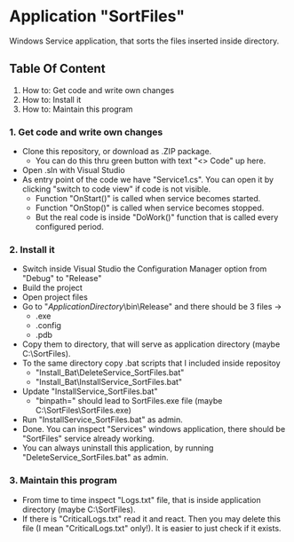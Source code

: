 # Application "SortFiles"
Windows Service application, that sorts the files inserted inside directory.

## Table Of Content
1. How to: Get code and write own changes
2. How to: Install it
3. How to: Maintain this program

### 1. Get code and write own changes
- Clone this repository, or download as .ZIP package. 
    - You can do this thru green button with text "<> Code" up here.
- Open .sln with Visual Studio
- As entry point of the code we have "Service1.cs". You can open it by clicking "switch to code view" if code is not visible. 
    - Function "OnStart()" is called when service becomes started. 
    - Function "OnStop()" is called when service becomes stopped. 
    - But the real code is inside "DoWork()" function that is called every configured period.

### 2. Install it
- Switch inside Visual Studio the Configuration Manager option from "Debug" to "Release"
- Build the project
- Open project files
- Go to "*ApplicationDirectory*\bin\Release" and there should be 3 files -> 
    - .exe 
    - .config 
    - .pdb
- Copy them to directory, that will serve as application directory (maybe C:\SortFiles).
- To the same directory copy .bat scripts that I included inside repositoy
    - "Install_Bat\DeleteService_SortFiles.bat" 
    - "Install_Bat\InstallService_SortFiles.bat"
- Update "InstallService_SortFiles.bat"
    - "binpath=" should lead to SortFiles.exe file (maybe C:\SortFiles\SortFiles.exe)
- Run "InstallService_SortFiles.bat" as admin.
- Done. You can inspect "Services" windows application, there should be "SortFiles" service already working.
- You can always uninstall this application, by running "DeleteService_SortFiles.bat" as admin.

### 3. Maintain this program
- From time to time inspect "Logs.txt" file, that is inside application directory (maybe C:\SortFiles).
- If there is "CriticalLogs.txt" read it and react. Then you may delete this file (I mean "CriticalLogs.txt" only!). It is easier to just check if it exists.
